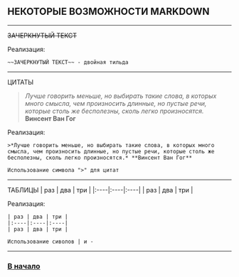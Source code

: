 ## НЕКОТОРЫЕ ВОЗМОЖНОСТИ MARKDOWN

---
~~ЗАЧЕРКНУТЫЙ ТЕКСТ~~

Реализация:

```
~~ЗАЧЕРКНУТЫЙ ТЕКСТ~~ - двойная тильда
```
---
ЦИТАТЫ

>*Лучше говорить меньше, но выбирать такие слова, в которых много смысла, чем произносить длинные, но пустые речи, которые столь же бесполезны, сколь легко произносятся.* **Винсент Ван Гог**

Реализация:
```
>*Лучше говорить меньше, но выбирать такие слова, в которых много смысла, чем произносить длинные, но пустые речи, которые столь же бесполезны, сколь легко произносятся.* **Винсент Ван Гог**

Использование символа ">" для цитат

```
---
ТАБЛИЦЫ
| раз | два | три |
|:----|:----|:----|
| раз | два | три |

Реализация:

```
| раз | два | три |
|:----|:----|:----|
| раз | два | три |

Использование сиволов | и -

```

---

### [В начало](./readme.md)